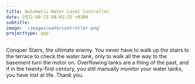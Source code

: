 ```yaml
---
title: Automatic Water Level Controller
date: 2022-09-15 08:01:35 +0300
subtitle:
image: '/images/watercontroller.png'
projecttype: app
---
```


Conquer Stairs, the ultimate enemy. You never have to walk up the stairs to the terrace to check the water tank, only to walk all the way to the basement turn the motor on. Overflowing tanks are a thing of the past, and if in the twenty-first century, you still manually
monitor your water tanks, you have lost at life. Thank you.
